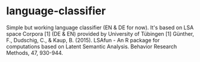 # language-classifier
Simple but working language classifier (EN &amp; DE for now).
It's based on LSA space Corpora [1] (DE & EN) provided by University of Tübingen
[1] Günther, F., Dudschig, C., & Kaup, B. (2015). LSAfun - An R package for computations based on Latent Semantic Analysis. Behavior Research Methods, 47, 930-944. 
